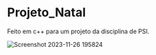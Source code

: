 # Projeto_Natal
Feito em c++ para um projeto da disciplina de PSI.

![Screenshot 2023-11-26 195824](https://github.com/OMouta/Projeto_Natal/assets/79537410/b15ff0fd-af88-4c8c-9bbb-e643b2b88841)

